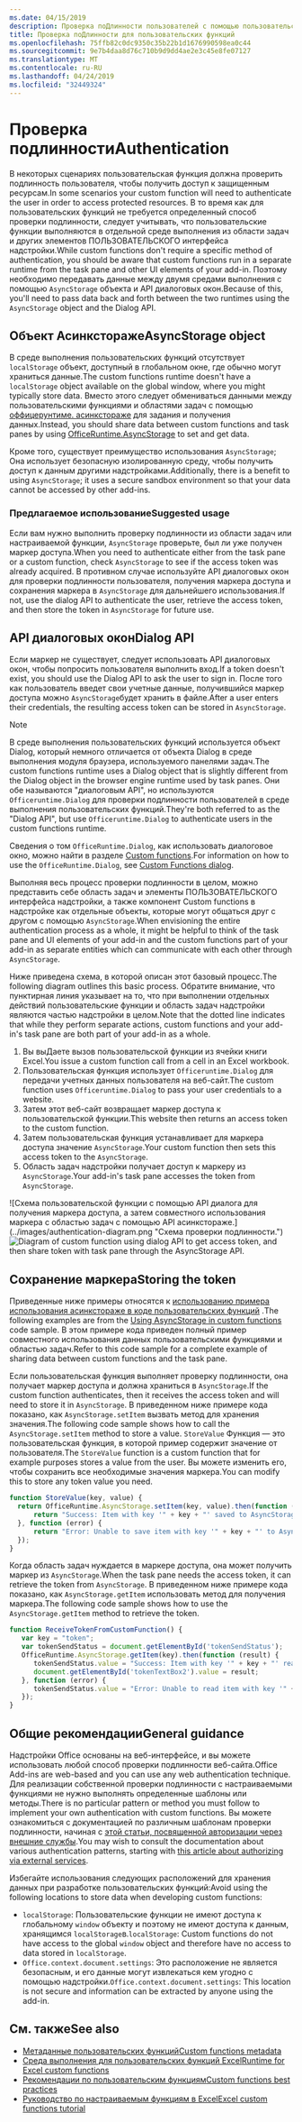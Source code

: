 ```yaml
---
ms.date: 04/15/2019
description: Проверка поДлинности пользователей с помощью пользовательских функций в Excel.
title: Проверка поДлинности для пользовательских функций
ms.openlocfilehash: 75ffb82c0dc9350c35b22b1d1676990598ea0c44
ms.sourcegitcommit: 9e7b4daa8d76c710b9d9dd4ae2e3c45e8fe07127
ms.translationtype: MT
ms.contentlocale: ru-RU
ms.lasthandoff: 04/24/2019
ms.locfileid: "32449324"
---
```

# <a name="authentication"></a><span data-ttu-id="7879a-103">Проверка подлинности</span><span class="sxs-lookup"><span data-stu-id="7879a-103">Authentication</span></span>

<span data-ttu-id="7879a-104">В некоторых сценариях пользовательская функция должна проверить подлинность пользователя, чтобы получить доступ к защищенным ресурсам.</span><span class="sxs-lookup"><span data-stu-id="7879a-104">In some scenarios your custom function will need to authenticate the user in order to access protected resources.</span></span> <span data-ttu-id="7879a-105">В то время как для пользовательских функций не требуется определенный способ проверки подлинности, следует учитывать, что пользовательские функции выполняются в отдельной среде выполнения из области задач и других элементов ПОЛЬЗОВАТЕЛЬСКОГО интерфейса надстройки.</span><span class="sxs-lookup"><span data-stu-id="7879a-105">While custom functions don't require a specific method of authentication, you should be aware that custom functions run in a separate runtime from the task pane and other UI elements of your add-in.</span></span> <span data-ttu-id="7879a-106">Поэтому необходимо передавать данные между двумя средами выполнения с помощью `AsyncStorage` объекта и API диалоговых окон.</span><span class="sxs-lookup"><span data-stu-id="7879a-106">Because of this, you'll need to pass data back and forth between the two runtimes using the `AsyncStorage` object and the Dialog API.</span></span>
  
## <a name="asyncstorage-object"></a><span data-ttu-id="7879a-107">Объект Асинкстораже</span><span class="sxs-lookup"><span data-stu-id="7879a-107">AsyncStorage object</span></span>

<span data-ttu-id="7879a-108">В среде выполнения пользовательских функций отсутствует `localStorage` объект, доступный в глобальном окне, где обычно могут храниться данные.</span><span class="sxs-lookup"><span data-stu-id="7879a-108">The custom functions runtime doesn't have a `localStorage` object available on the global window, where you might typically store data.</span></span> <span data-ttu-id="7879a-109">Вместо этого следует обмениваться данными между пользовательскими функциями и областями задач с помощью [оффицерунтиме. асинкстораже](/javascript/api/office-runtime/officeruntime.asyncstorage) для задания и получения данных.</span><span class="sxs-lookup"><span data-stu-id="7879a-109">Instead, you should share data between custom functions and task panes by using [OfficeRuntime.AsyncStorage](/javascript/api/office-runtime/officeruntime.asyncstorage) to set and get data.</span></span>

<span data-ttu-id="7879a-110">Кроме того, существует преимущество использования `AsyncStorage`; Она использует безопасную изолированную среду, чтобы получить доступ к данным другими надстройками.</span><span class="sxs-lookup"><span data-stu-id="7879a-110">Additionally, there is a benefit to using `AsyncStorage`; it uses a secure sandbox environment so that your data cannot be accessed by other add-ins.</span></span>

### <a name="suggested-usage"></a><span data-ttu-id="7879a-111">Предлагаемое использование</span><span class="sxs-lookup"><span data-stu-id="7879a-111">Suggested usage</span></span>

<span data-ttu-id="7879a-112">Если вам нужно выполнить проверку подлинности из области задач или настраиваемой функции, `AsyncStorage` проверьте, был ли уже получен маркер доступа.</span><span class="sxs-lookup"><span data-stu-id="7879a-112">When you need to authenticate either from the task pane or a custom function, check `AsyncStorage` to see if the access token was already acquired.</span></span> <span data-ttu-id="7879a-113">В противном случае используйте API диалоговых окон для проверки подлинности пользователя, получения маркера доступа и сохранения маркера в `AsyncStorage` для дальнейшего использования.</span><span class="sxs-lookup"><span data-stu-id="7879a-113">If not, use the dialog API to authenticate the user, retrieve the access token, and then store the token in `AsyncStorage` for future use.</span></span>

## <a name="dialog-api"></a><span data-ttu-id="7879a-114">API диалоговых окон</span><span class="sxs-lookup"><span data-stu-id="7879a-114">Dialog API</span></span>

<span data-ttu-id="7879a-115">Если маркер не существует, следует использовать API диалоговых окон, чтобы попросить пользователя выполнить вход.</span><span class="sxs-lookup"><span data-stu-id="7879a-115">If a token doesn't exist, you should use the Dialog API to ask the user to sign in.</span></span> <span data-ttu-id="7879a-116">После того как пользователь введет свои учетные данные, получившийся маркер доступа можно `AsyncStorage`будет хранить в файле.</span><span class="sxs-lookup"><span data-stu-id="7879a-116">After a user enters their credentials, the resulting access token can be stored in `AsyncStorage`.</span></span>

> [!NOTE]
> <span data-ttu-id="7879a-117">В среде выполнения пользовательских функций используется объект Dialog, который немного отличается от объекта Dialog в среде выполнения модуля браузера, используемого панелями задач.</span><span class="sxs-lookup"><span data-stu-id="7879a-117">The custom functions runtime uses a Dialog object that is slightly different from the Dialog object in the browser engine runtime used by task panes.</span></span> <span data-ttu-id="7879a-118">Они обе называются "диалоговым API", но используются `Officeruntime.Dialog` для проверки подлинности пользователей в среде выполнения пользовательских функций.</span><span class="sxs-lookup"><span data-stu-id="7879a-118">They're both referred to as the "Dialog API", but use `Officeruntime.Dialog` to authenticate users in the custom functions runtime.</span></span>

<span data-ttu-id="7879a-119">Сведения о том `OfficeRuntime.Dialog`, как использовать диалоговое окно, можно найти в разделе [Custom functions](/office/dev/add-ins/excel/custom-functions-dialog).</span><span class="sxs-lookup"><span data-stu-id="7879a-119">For information on how to use the `OfficeRuntime.Dialog`, see [Custom Functions dialog](/office/dev/add-ins/excel/custom-functions-dialog).</span></span>

<span data-ttu-id="7879a-120">Выполняя весь процесс проверки подлинности в целом, можно представить себе область задач и элементы ПОЛЬЗОВАТЕЛЬСКОГО интерфейса надстройки, а также компонент Custom functions в надстройке как отдельные объекты, которые могут общаться друг с другом с помощью `AsyncStorage`.</span><span class="sxs-lookup"><span data-stu-id="7879a-120">When envisioning the entire authentication process as a whole, it might be helpful to think of the task pane and UI elements of your add-in and the custom functions part of your add-in as separate entities which can communicate with each other through `AsyncStorage`.</span></span>

<span data-ttu-id="7879a-121">Ниже приведена схема, в которой описан этот базовый процесс.</span><span class="sxs-lookup"><span data-stu-id="7879a-121">The following diagram outlines this basic process.</span></span> <span data-ttu-id="7879a-122">Обратите внимание, что пунктирная линия указывает на то, что при выполнении отдельных действий пользовательские функции и область задач надстройки являются частью надстройки в целом.</span><span class="sxs-lookup"><span data-stu-id="7879a-122">Note that the dotted line indicates that while they perform separate actions, custom functions and your add-in's task pane are both part of your add-in as a whole.</span></span>

1. <span data-ttu-id="7879a-123">Вы выДаете вызов пользовательской функции из ячейки книги Excel.</span><span class="sxs-lookup"><span data-stu-id="7879a-123">You issue a custom function call from a cell in an Excel workbook.</span></span>
2. <span data-ttu-id="7879a-124">Пользовательская функция использует `Officeruntime.Dialog` для передачи учетных данных пользователя на веб-сайт.</span><span class="sxs-lookup"><span data-stu-id="7879a-124">The custom function uses `Officeruntime.Dialog` to pass your user credentials to a website.</span></span>
3. <span data-ttu-id="7879a-125">Затем этот веб-сайт возвращает маркер доступа к пользовательской функции.</span><span class="sxs-lookup"><span data-stu-id="7879a-125">This website then returns an access token to the custom function.</span></span>
4. <span data-ttu-id="7879a-126">Затем пользовательская функция устанавливает для маркера доступа значение `AsyncStorage`.</span><span class="sxs-lookup"><span data-stu-id="7879a-126">Your custom function then sets this access token to the `AsyncStorage`.</span></span>
5. <span data-ttu-id="7879a-127">Область задач надстройки получает доступ к маркеру из `AsyncStorage`.</span><span class="sxs-lookup"><span data-stu-id="7879a-127">Your add-in's task pane accesses the token from `AsyncStorage`.</span></span>

<span data-ttu-id="7879a-128">![Схема пользовательской функции с помощью API диалога для получения маркера доступа, а затем совместного использования маркера с областью задач с помощью API асинкстораже.] (../images/authentication-diagram.png "Схема проверки подлинности.")</span><span class="sxs-lookup"><span data-stu-id="7879a-128">![Diagram of custom function using dialog API to get access token, and then share token with task pane through the AsyncStorage API.](../images/authentication-diagram.png "Authentication diagram.")</span></span>

## <a name="storing-the-token"></a><span data-ttu-id="7879a-129">Сохранение маркера</span><span class="sxs-lookup"><span data-stu-id="7879a-129">Storing the token</span></span>

<span data-ttu-id="7879a-130">Приведенные ниже примеры относятся к [использованию примера использования асинкстораже в коде пользовательских функций](https://github.com/OfficeDev/PnP-OfficeAddins/tree/master/Excel-custom-functions/AsyncStorage) .</span><span class="sxs-lookup"><span data-stu-id="7879a-130">The following examples are from the [Using AsyncStorage in custom functions](https://github.com/OfficeDev/PnP-OfficeAddins/tree/master/Excel-custom-functions/AsyncStorage) code sample.</span></span> <span data-ttu-id="7879a-131">В этом примере кода приведен полный пример совместного использования данных пользовательскими функциями и областью задач.</span><span class="sxs-lookup"><span data-stu-id="7879a-131">Refer to this code sample for a complete example of sharing data between custom functions and the task pane.</span></span>

<span data-ttu-id="7879a-132">Если пользовательская функция выполняет проверку подлинности, она получает маркер доступа и должна храниться в `AsyncStorage`.</span><span class="sxs-lookup"><span data-stu-id="7879a-132">If the custom function authenticates, then it receives the access token and will need to store it in `AsyncStorage`.</span></span> <span data-ttu-id="7879a-133">В приведенном ниже примере кода показано, как `AsyncStorage.setItem` вызвать метод для хранения значения.</span><span class="sxs-lookup"><span data-stu-id="7879a-133">The following code sample shows how to call the `AsyncStorage.setItem` method to store a value.</span></span> <span data-ttu-id="7879a-134">`StoreValue` Функция — это пользовательская функция, в которой пример содержит значение от пользователя.</span><span class="sxs-lookup"><span data-stu-id="7879a-134">The `StoreValue` function is a custom function that for example purposes stores a value from the user.</span></span> <span data-ttu-id="7879a-135">Вы можете изменить его, чтобы сохранить все необходимые значения маркера.</span><span class="sxs-lookup"><span data-stu-id="7879a-135">You can modify this to store any token value you need.</span></span>

```javascript
function StoreValue(key, value) {
  return OfficeRuntime.AsyncStorage.setItem(key, value).then(function (result) {
      return "Success: Item with key '" + key + "' saved to AsyncStorage.";
  }, function (error) {
      return "Error: Unable to save item with key '" + key + "' to AsyncStorage. " + error;
  });
}
```

<span data-ttu-id="7879a-136">Когда область задач нуждается в маркере доступа, она может получить маркер из `AsyncStorage`.</span><span class="sxs-lookup"><span data-stu-id="7879a-136">When the task pane needs the access token, it can retrieve the token from `AsyncStorage`.</span></span> <span data-ttu-id="7879a-137">В приведенном ниже примере кода показано, как `AsyncStorage.getItem` использовать метод для получения маркера.</span><span class="sxs-lookup"><span data-stu-id="7879a-137">The following code sample shows how to use the `AsyncStorage.getItem` method to retrieve the token.</span></span>

```javascript
function ReceiveTokenFromCustomFunction() {
   var key = "token";
   var tokenSendStatus = document.getElementById('tokenSendStatus');
   OfficeRuntime.AsyncStorage.getItem(key).then(function (result) {
      tokenSendStatus.value = "Success: Item with key '" + key + "' read from AsyncStorage.";
      document.getElementById('tokenTextBox2').value = result;
   }, function (error) {
      tokenSendStatus.value = "Error: Unable to read item with key '" + key + "' from AsyncStorage. " + error;
   });
}
```

## <a name="general-guidance"></a><span data-ttu-id="7879a-138">Общие рекомендации</span><span class="sxs-lookup"><span data-stu-id="7879a-138">General guidance</span></span>

<span data-ttu-id="7879a-139">Надстройки Office основаны на веб-интерфейсе, и вы можете использовать любой способ проверки подлинности веб-сайта.</span><span class="sxs-lookup"><span data-stu-id="7879a-139">Office Add-ins are web-based and you can use any web authentication technique.</span></span> <span data-ttu-id="7879a-140">Для реализации собственной проверки подлинности с настраиваемыми функциями не нужно выполнять определенные шаблоны или методы.</span><span class="sxs-lookup"><span data-stu-id="7879a-140">There is no particular pattern or method you must follow to implement your own authentication with custom functions.</span></span> <span data-ttu-id="7879a-141">Вы можете ознакомиться с документацией по различным шаблонам проверки подлинности, начиная с [этой статьи, посвященной авторизации через внешние службы](/office/dev/add-ins/develop/auth-external-add-ins?view=office-js).</span><span class="sxs-lookup"><span data-stu-id="7879a-141">You may wish to consult the documentation about various authentication patterns, starting with [this article about authorizing via external services](/office/dev/add-ins/develop/auth-external-add-ins?view=office-js).</span></span>  

<span data-ttu-id="7879a-142">Избегайте использования следующих расположений для хранения данных при разработке пользовательских функций:</span><span class="sxs-lookup"><span data-stu-id="7879a-142">Avoid using the following locations to store data when developing custom functions:</span></span>  

- <span data-ttu-id="7879a-143">`localStorage`: Пользовательские функции не имеют доступа к глобальному `window` объекту и поэтому не имеют доступа к данным, хранящимся `localStorage`в.</span><span class="sxs-lookup"><span data-stu-id="7879a-143">`localStorage`: Custom functions do not have access to the global `window` object and therefore have no access to data     stored in `localStorage`.</span></span>
- <span data-ttu-id="7879a-144">`Office.context.document.settings`: Это расположение не является безопасным, и его данные могут извлекаться кем угодно с помощью надстройки.</span><span class="sxs-lookup"><span data-stu-id="7879a-144">`Office.context.document.settings`:  This location is not secure and information can be extracted by anyone using the     add-in.</span></span>

## <a name="see-also"></a><span data-ttu-id="7879a-145">См. также</span><span class="sxs-lookup"><span data-stu-id="7879a-145">See also</span></span>

* [<span data-ttu-id="7879a-146">Метаданные пользовательских функций</span><span class="sxs-lookup"><span data-stu-id="7879a-146">Custom functions metadata</span></span>](custom-functions-json.md)
* [<span data-ttu-id="7879a-147">Среда выполнения для пользовательских функций Excel</span><span class="sxs-lookup"><span data-stu-id="7879a-147">Runtime for Excel custom functions</span></span>](custom-functions-runtime.md)
* [<span data-ttu-id="7879a-148">Рекомендации по пользовательским функциям</span><span class="sxs-lookup"><span data-stu-id="7879a-148">Custom functions best practices</span></span>](custom-functions-best-practices.md)
* [<span data-ttu-id="7879a-149">Руководство по настраиваемым функциям в Excel</span><span class="sxs-lookup"><span data-stu-id="7879a-149">Excel custom functions tutorial</span></span>](excel-tutorial-custom-functions.md)
